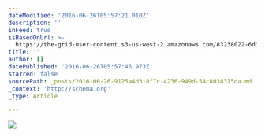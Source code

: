 ```yaml
---
dateModified: '2016-06-26T05:57:21.010Z'
description: ''
inFeed: true
isBasedOnUrl: >-
  https://the-grid-user-content.s3-us-west-2.amazonaws.com/83238022-6d33-4e4d-8369-7df35d44aefe.jpg
title: ''
author: []
datePublished: '2016-06-26T05:57:46.973Z'
starred: false
sourcePath: _posts/2016-06-26-9125a4d3-8f7c-4236-949d-54c8038315da.md
_context: 'http://schema.org'
_type: Article

---
```

![](https://the-grid-user-content.s3-us-west-2.amazonaws.com/83238022-6d33-4e4d-8369-7df35d44aefe.jpg)